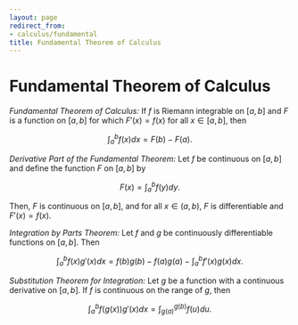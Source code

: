```yaml
---
layout: page
redirect_from:
- calculus/fundamental
title: Fundamental Theorem of Calculus
---
```


# Fundamental Theorem of Calculus

*Fundamental Theorem of Calculus:* If $f$ is Riemann integrable on $[a,b]$ and $F$ is a function on $[a,b]$ for which $F'(x) = f(x)$ for all $x \in [a,b],$ then

$$ \int_{a}^{b} f(x) dx = F(b) - F(a). $$

*Derivative Part of the Fundamental Theorem:* Let $f$ be continuous on $[a,b]$ and define the function $F$ on $[a,b]$ by

$$ F(x) = \int_{a}^{b} f(y) dy. $$

Then, $F$ is continuous on $[a,b],$ and for all $x \in (a,b),$ $F$ is differentiable and $F'(x) = f(x).$

*Integration by Parts Theorem:*  Let $f$ and $g$ be continuously differentiable functions on $[a,b].$ Then

$$ \int_{a}^{b} f(x)g'(x)dx = f(b)g(b) - f(a)g(a) - \int_{a}^{b} f'(x)g(x)dx. $$

*Substitution Theorem for Integration:* Let $g$ be a function with a continuous derivative on $[a,b].$ If $f$ is continuous on the range of $g,$ then

$$ \int_{a}^{b}f(g(x))g'(x)dx = \int_{g(a)}^{g(b)} f(u)du. $$
